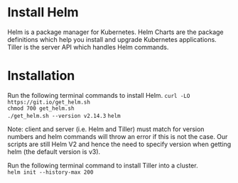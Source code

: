 # Install Helm
Helm is a package manager for Kubernetes. Helm Charts are the package definitions which help you install and upgrade Kubernetes applications. Tiller is the server API which handles Helm commands.

# Installation
Run the following terminal commands to install Helm.
`curl -LO https://git.io/get_helm.sh`  
`chmod 700 get_helm.sh`   
`./get_helm.sh --version v2.14.3`
`helm`

Note: client and server (i.e. Helm and Tiller) must match for version numbers and helm commands will throw an error if this is not the case. Our scripts are still Helm V2 and hence the need to specify version when getting helm (the default version is v3).

Run the following terminal command to install Tiller into a cluster.  
`helm init --history-max 200`
